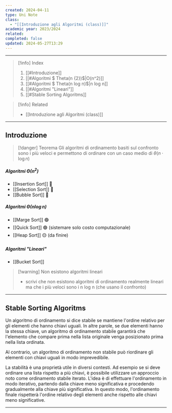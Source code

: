 ```yaml
---
created: 2024-04-11
type: Uni Note
class:
  - "[[Introduzione agli Algoritmi (class)]]"
academic year: 2023/2024
related: 
completed: false
updated: 2024-05-27T13:29
---
```

---

>[!info] Index
>1. [[#Introduzione]]
>2. [[#Algoritmi $ Theta(n {2})$|O(n^2)]]
>3. [[#Algoritmi $ Theta(n log n)$|n log n]]
>4. [[#Algoritmi "Lineari"]]
>5. [[#Stable Sorting Algoritms]]

>[!info] Related
>- [[Introduzione agli Algoritmi (class)]]

---
## Introduzione

>[!danger] Teorema
>Gli algoritmi di ordinamento basiti sul confronto sono i più veloci e permettono di ordinare con un caso medio di $\theta(n\cdot \log n)$

##### Algoritmi $\Theta(n^{2})$
- [[Insertion Sort]] 🔴
- [[Selection Sort]] 🔴
- [[Bubble Sort]] 🔴

##### Algoritmi $\Theta(n \log n)$
- [[Marge Sort]] 🟢
- [[Quick Sort]] 🟢 (sistemare solo costo computazionale)
- [[Heap Sort]] 🟡 (da finire)

##### Algoritmi "Lineari"
- [[Bucket Sort]]

>[!warning] Non esistono algoritmi lineari
>- scrivi che non esistono algoritmi di ordinamento realmente lineari ma che i più veloci sono i n log n (che usano il confronto)

---
## Stable Sorting Algoritms 

Un algoritmo di ordinamento si dice stabile se mantiene l'ordine relativo per gli elementi che hanno chiavi uguali. In altre parole, se due elementi hanno la stessa chiave, un algoritmo di ordinamento stabile garantirà che l'elemento che compare prima nella lista originale venga posizionato prima nella lista ordinata.

Al contrario, un algoritmo di ordinamento non stabile può riordinare gli elementi con chiavi uguali in modo imprevedibile.

La stabilità è una proprietà utile in diversi contesti.
Ad esempio se si deve ordinare una lista rispetto a più chiavi, è possibile utilizzare un approccio noto come ordinamento stabile  iterato. L'idea è di effettuare l'ordinamento in modo iterativo, partendo dalla chiave meno significativa e procedendo gradualmente alla chiave più significativa. In questo modo, l'ordinamento finale rispetterà l'ordine relativo degli elementi anche rispetto alle chiavi meno significative.

---



